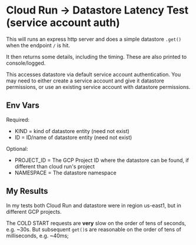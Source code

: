# Cloud Run -> Datastore Latency Test (service account auth)

This will runs an express http server and does a simple datastore `.get()` when the endpoint `/` is hit.

It then returns some details, including the timing. These are also printed to console/logged.

This accesses datastore via default service account authentication. You may need to either create a service account and give it datastore permissions, or use an existing service account with datastore permissions.

## Env Vars
Required:   
* KIND = kind of datastore entity (need not exist)
* ID = ID/name of datastore entity (need not exist)

Optional:   
* PROJECT_ID = The GCP Project ID where the datastore can be found, if different than cloud run's project
* NAMESPACE = The datastore namespace


## My Results
In my tests both Cloud Run and datastore were in region us-east1, but in different GCP projects.

The COLD START requests are **very** slow on the order of tens of seconds, e.g. ~30s. But subsequent `get()`s are reasonable on the order of tens of milliseconds, e.g. ~40ms;